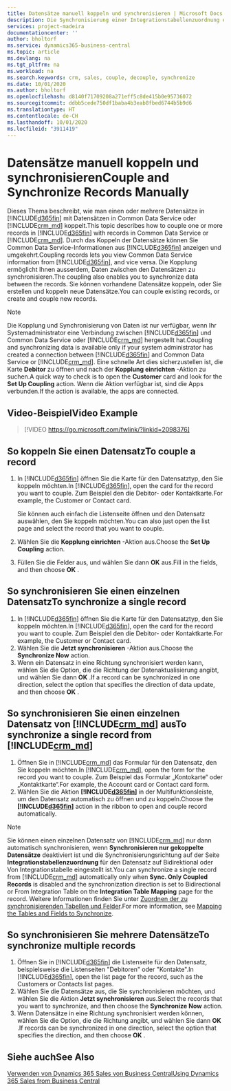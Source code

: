 ```yaml
---
title: Datensätze manuell koppeln und synchronisieren | Microsoft Docs
description: Die Synchronisierung einer Integrationstabellenzuordnung ermöglicht die Datensynchronisierung in allen Datensätzen in einer Tabelle in Business Central und der Dynamics 365 Sales-Entität, die gekoppelt sind.
services: project-madeira
documentationcenter: ''
author: bholtorf
ms.service: dynamics365-business-central
ms.topic: article
ms.devlang: na
ms.tgt_pltfrm: na
ms.workload: na
ms.search.keywords: crm, sales, couple, decouple, synchronize
ms.date: 10/01/2020
ms.author: bholtorf
ms.openlocfilehash: d8140f71709208a271eff5c8de415b0e95736072
ms.sourcegitcommit: ddbb5cede750df1baba4b3eab8fbed6744b5b9d6
ms.translationtype: HT
ms.contentlocale: de-CH
ms.lasthandoff: 10/01/2020
ms.locfileid: "3911419"
---
```

# <a name="couple-and-synchronize-records-manually"></a><span data-ttu-id="aebf9-103">Datensätze manuell koppeln und synchronisieren</span><span class="sxs-lookup"><span data-stu-id="aebf9-103">Couple and Synchronize Records Manually</span></span>
<span data-ttu-id="aebf9-104">Dieses Thema beschreibt, wie man einen oder mehrere Datensätze in [!INCLUDE[d365fin](includes/d365fin_md.md)] mit Datensätzen in Common Data Service oder [!INCLUDE[crm_md](includes/crm_md.md)] koppelt.</span><span class="sxs-lookup"><span data-stu-id="aebf9-104">This topic describes how to couple one or more records in [!INCLUDE[d365fin](includes/d365fin_md.md)] with records in Common Data Service or [!INCLUDE[crm_md](includes/crm_md.md)].</span></span> <span data-ttu-id="aebf9-105">Durch das Koppeln der Datensätze können Sie Common Data Service-Informationen aus [!INCLUDE[d365fin](includes/d365fin_md.md)] anzeigen und umgekehrt.</span><span class="sxs-lookup"><span data-stu-id="aebf9-105">Coupling records lets you view Common Data Service information from [!INCLUDE[d365fin](includes/d365fin_md.md)], and vice versa.</span></span> <span data-ttu-id="aebf9-106">Die Kopplung ermöglicht Ihnen ausserdem, Daten zwischen den Datensätzen zu synchronisieren.</span><span class="sxs-lookup"><span data-stu-id="aebf9-106">The coupling also enables you to synchronize data between the records.</span></span> <span data-ttu-id="aebf9-107">Sie können vorhandene Datensätze koppeln, oder Sie erstellen und koppeln neue Datensätze.</span><span class="sxs-lookup"><span data-stu-id="aebf9-107">You can couple existing records, or create and couple new records.</span></span>

> [!Note]
> <span data-ttu-id="aebf9-108">Die Kopplung und Synchronisierung von Daten ist nur verfügbar, wenn Ihr Systemadministrator eine Verbindung zwischen [!INCLUDE[d365fin](includes/d365fin_md.md)] und Common Data Service oder [!INCLUDE[crm_md](includes/crm_md.md)] hergestellt hat.</span><span class="sxs-lookup"><span data-stu-id="aebf9-108">Coupling and synchronizing data is available only if your system administrator has created a connection between [!INCLUDE[d365fin](includes/d365fin_md.md)] and Common Data Service or [!INCLUDE[crm_md](includes/crm_md.md)].</span></span> <span data-ttu-id="aebf9-109">Eine schnelle Art dies sicherzustellen ist, die Karte **Debitor** zu öffnen und nach der **Kopplung einrichten** -Aktion zu suchen.</span><span class="sxs-lookup"><span data-stu-id="aebf9-109">A quick way to check is to open the **Customer** card and look for the **Set Up Coupling** action.</span></span> <span data-ttu-id="aebf9-110">Wenn die Aktion verfügbar ist, sind die Apps verbunden.</span><span class="sxs-lookup"><span data-stu-id="aebf9-110">If the action is available, the apps are connected.</span></span>   

## <a name="video-example"></a><span data-ttu-id="aebf9-111">Video-Beispiel</span><span class="sxs-lookup"><span data-stu-id="aebf9-111">Video Example</span></span>

> [!VIDEO https://go.microsoft.com/fwlink/?linkid=2098376]

## <a name="to-couple-a-record"></a><span data-ttu-id="aebf9-112">So koppeln Sie einen Datensatz</span><span class="sxs-lookup"><span data-stu-id="aebf9-112">To couple a record</span></span>  
1.  <span data-ttu-id="aebf9-113">In [!INCLUDE[d365fin](includes/d365fin_md.md)] öffnen Sie die Karte für den Datensatztyp, den Sie koppeln möchten.</span><span class="sxs-lookup"><span data-stu-id="aebf9-113">In [!INCLUDE[d365fin](includes/d365fin_md.md)], open the card for the record you want to couple.</span></span> <span data-ttu-id="aebf9-114">Zum Beispiel den die Debitor- oder Kontaktkarte.</span><span class="sxs-lookup"><span data-stu-id="aebf9-114">For example, the Customer or Contact card.</span></span>  

    <span data-ttu-id="aebf9-115">Sie können auch einfach die Listenseite öffnen und den Datensatz auswählen, den Sie koppeln möchten.</span><span class="sxs-lookup"><span data-stu-id="aebf9-115">You can also just open the list page and select the record that you want to couple.</span></span>  

2.  <span data-ttu-id="aebf9-116">Wählen Sie die **Kopplung einrichten** -Aktion aus.</span><span class="sxs-lookup"><span data-stu-id="aebf9-116">Choose the **Set Up Coupling** action.</span></span>  
3.  <span data-ttu-id="aebf9-117">Füllen Sie die Felder aus, und wählen Sie dann **OK** aus.</span><span class="sxs-lookup"><span data-stu-id="aebf9-117">Fill in the fields, and then choose **OK** .</span></span>  

## <a name="to-synchronize-a-single-record"></a><span data-ttu-id="aebf9-118">So synchronisieren Sie einen einzelnen Datensatz</span><span class="sxs-lookup"><span data-stu-id="aebf9-118">To synchronize a single record</span></span>  
1.  <span data-ttu-id="aebf9-119">In [!INCLUDE[d365fin](includes/d365fin_md.md)] öffnen Sie die Karte für den Datensatztyp, den Sie koppeln möchten.</span><span class="sxs-lookup"><span data-stu-id="aebf9-119">In [!INCLUDE[d365fin](includes/d365fin_md.md)], open the card for the record you want to couple.</span></span> <span data-ttu-id="aebf9-120">Zum Beispiel den die Debitor- oder Kontaktkarte.</span><span class="sxs-lookup"><span data-stu-id="aebf9-120">For example, the Customer or Contact card.</span></span>  
2.  <span data-ttu-id="aebf9-121">Wählen Sie die **Jetzt synchronisieren** -Aktion aus.</span><span class="sxs-lookup"><span data-stu-id="aebf9-121">Choose the **Synchronize Now** action.</span></span>  
3.  <span data-ttu-id="aebf9-122">Wenn ein Datensatz in eine Richtung synchronisiert werden kann, wählen Sie die Option, die die Richtung der Datenaktualisierung angibt, und wählen Sie dann **OK** .</span><span class="sxs-lookup"><span data-stu-id="aebf9-122">If a record can be synchronized in one direction, select the option that specifies the direction of data update, and then choose **OK** .</span></span>  

## <a name="to-synchronize-a-single-record-from-crm_md"></a><span data-ttu-id="aebf9-123">So synchronisieren Sie einen einzelnen Datensatz von [!INCLUDE[crm_md](includes/crm_md.md)] aus</span><span class="sxs-lookup"><span data-stu-id="aebf9-123">To synchronize a single record from [!INCLUDE[crm_md](includes/crm_md.md)]</span></span>  
1.  <span data-ttu-id="aebf9-124">Öffnen Sie in [!INCLUDE[crm_md](includes/crm_md.md)] das Formular für den Datensatz, den Sie koppeln möchten.</span><span class="sxs-lookup"><span data-stu-id="aebf9-124">In [!INCLUDE[crm_md](includes/crm_md.md)], open the form for the record you want to couple.</span></span> <span data-ttu-id="aebf9-125">Zum Beispiel das Formular „Kontokarte“ oder „Kontaktkarte“.</span><span class="sxs-lookup"><span data-stu-id="aebf9-125">For example, the Account card or Contact card form.</span></span>  
2.  <span data-ttu-id="aebf9-126">Wählen Sie die Aktion **[!INCLUDE[d365fin](includes/d365fin_md.md)]** in der Multifunktionsleiste, um den Datensatz automatisch zu öffnen und zu koppeln.</span><span class="sxs-lookup"><span data-stu-id="aebf9-126">Choose the **[!INCLUDE[d365fin](includes/d365fin_md.md)]** action in the ribbon to open and couple record automatically.</span></span>

> [!Note]
> <span data-ttu-id="aebf9-127">Sie können einen einzelnen Datensatz von [!INCLUDE[crm_md](includes/crm_md.md)] nur dann automatisch synchronisieren, wenn **Synchronisieren nur gekoppelte Datensätze** deaktiviert ist und die Synchronisierungsrichtung auf der Seite **Integrationstabellenzuordnung** für den Datensatz auf Bidirektional oder Von Integrationstabelle eingestellt ist.</span><span class="sxs-lookup"><span data-stu-id="aebf9-127">You can synchronize a single record from [!INCLUDE[crm_md](includes/crm_md.md)] automatically only when **Sync. Only Coupled Records** is disabled and the synchronization direction is set to Bidirectional or From Integration Table on the **Integration Table Mapping** page for the record.</span></span> <span data-ttu-id="aebf9-128">Weitere Informationen finden Sie unter [Zuordnen der zu synchronisierenden Tabellen und Felder](admin-how-to-modify-table-mappings-for-synchronization.md#creating-new-records).</span><span class="sxs-lookup"><span data-stu-id="aebf9-128">For more information, see [Mapping the Tables and Fields to Synchronize](admin-how-to-modify-table-mappings-for-synchronization.md#creating-new-records).</span></span>     

## <a name="to-synchronize-multiple-records"></a><span data-ttu-id="aebf9-129">So synchronisieren Sie mehrere Datensätze</span><span class="sxs-lookup"><span data-stu-id="aebf9-129">To synchronize multiple records</span></span>  
1.  <span data-ttu-id="aebf9-130">Öffnen Sie in [!INCLUDE[d365fin](includes/d365fin_md.md)] die Listenseite für den Datensatz, beispielsweise die Listenseiten "Debitoren" oder "Kontakte".</span><span class="sxs-lookup"><span data-stu-id="aebf9-130">In [!INCLUDE[d365fin](includes/d365fin_md.md)], open the list page for the record, such as the Customers or Contacts list pages.</span></span>  
2.  <span data-ttu-id="aebf9-131">Wählen Sie die Datensätze aus, die Sie synchronisieren möchten, und wählen Sie die Aktion **Jetzt synchronisieren** aus.</span><span class="sxs-lookup"><span data-stu-id="aebf9-131">Select the records that you want to synchronize, and then choose the **Synchronize Now** action.</span></span>  
3.  <span data-ttu-id="aebf9-132">Wenn Datensätze in eine Richtung synchronisiert werden können, wählen Sie die Option, die die Richtung angibt, und wählen Sie dann **OK** .</span><span class="sxs-lookup"><span data-stu-id="aebf9-132">If records can be synchronized in one direction, select the option that specifies the direction, and then choose **OK** .</span></span>  

## <a name="see-also"></a><span data-ttu-id="aebf9-133">Siehe auch</span><span class="sxs-lookup"><span data-stu-id="aebf9-133">See Also</span></span>  
[<span data-ttu-id="aebf9-134">Verwenden von Dynamics 365 Sales von Business Central</span><span class="sxs-lookup"><span data-stu-id="aebf9-134">Using Dynamics 365 Sales from Business Central</span></span>](marketing-integrate-dynamicscrm.md)
